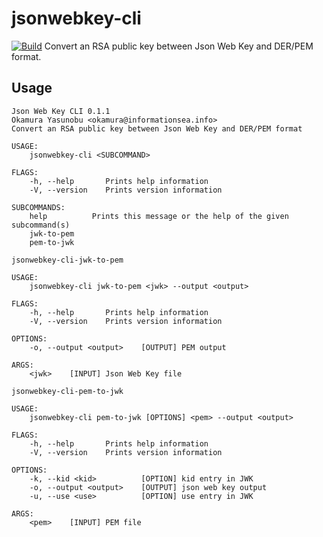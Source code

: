 # jsonwebkey-cli
[![Build](https://github.com/informationsea/jsonwebkey-rs/workflows/Rust/badge.svg)](https://github.com/informationsea/jsonwebkey-rs/actions)
Convert an RSA public key between Json Web Key and DER/PEM format.

## Usage

```
Json Web Key CLI 0.1.1
Okamura Yasunobu <okamura@informationsea.info>
Convert an RSA public key between Json Web Key and DER/PEM format

USAGE:
    jsonwebkey-cli <SUBCOMMAND>

FLAGS:
    -h, --help       Prints help information
    -V, --version    Prints version information

SUBCOMMANDS:
    help          Prints this message or the help of the given subcommand(s)
    jwk-to-pem    
    pem-to-jwk
```

```
jsonwebkey-cli-jwk-to-pem 

USAGE:
    jsonwebkey-cli jwk-to-pem <jwk> --output <output>

FLAGS:
    -h, --help       Prints help information
    -V, --version    Prints version information

OPTIONS:
    -o, --output <output>    [OUTPUT] PEM output

ARGS:
    <jwk>    [INPUT] Json Web Key file
```

```
jsonwebkey-cli-pem-to-jwk 

USAGE:
    jsonwebkey-cli pem-to-jwk [OPTIONS] <pem> --output <output>

FLAGS:
    -h, --help       Prints help information
    -V, --version    Prints version information

OPTIONS:
    -k, --kid <kid>          [OPTION] kid entry in JWK
    -o, --output <output>    [OUTPUT] json web key output
    -u, --use <use>          [OPTION] use entry in JWK

ARGS:
    <pem>    [INPUT] PEM file

```